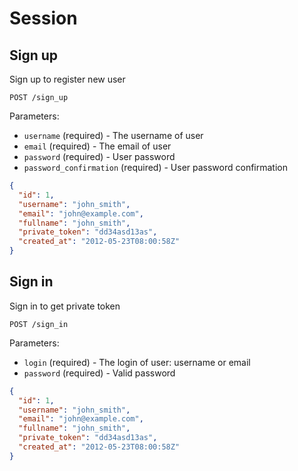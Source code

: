 # Session

## Sign up

Sign up to register new user

```
POST /sign_up
```

Parameters:

- `username` (required) - The username of user
- `email` (required) - The email of user
- `password` (required) - User password
- `password_confirmation` (required) - User password confirmation


```json
{
  "id": 1,
  "username": "john_smith",
  "email": "john@example.com",
  "fullname": "john_smith",
  "private_token": "dd34asd13as",
  "created_at": "2012-05-23T08:00:58Z"
}
```

## Sign in

Sign in to get private token

```
POST /sign_in
```

Parameters:

- `login` (required) - The login of user: username or email
- `password` (required) - Valid password

```json
{
  "id": 1,
  "username": "john_smith",
  "email": "john@example.com",
  "fullname": "john_smith",
  "private_token": "dd34asd13as",
  "created_at": "2012-05-23T08:00:58Z"
}
```
